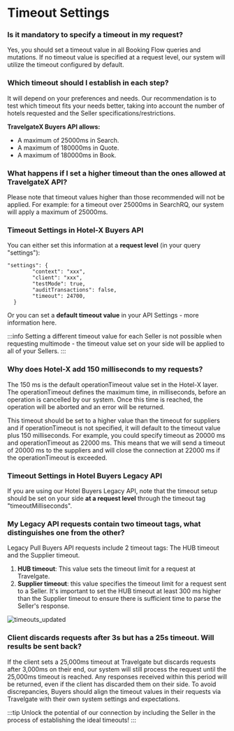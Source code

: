 ﻿---
sidebar_position: 9
---

# Timeout Settings

### Is it mandatory to specify a timeout in my request?
Yes, you should set a timeout value in all Booking Flow queries and mutations. If no timeout value is specified at a request level, our system will utilize the timeout configured by default.

### Which timeout should I establish in each step?
It will depend on your preferences and needs. Our recommendation is to test which timeout fits your needs better, taking into account the number of hotels requested and the Seller specifications/restrictions.

**TravelgateX Buyers API allows:**

* A maximum of 25000ms in Search.
* A maximum of 180000ms in Quote.
* A maximum of 180000ms in Book.

### What happens if I set a higher timeout than the ones allowed at TravelgateX API?
Please note that timeout values higher than those recommended will not be applied.
For example: for a timeout over 25000ms in SearchRQ, our system will apply a maximum of 25000ms.

### Timeout Settings in Hotel-X Buyers API
You can either set this information at a **request level** (in your query "settings"):
```
"settings": {
        "context": "xxx",
        "client": "xxx",
        "testMode": true,
        "auditTransactions": false,
        "timeout": 24700,
  }
```
Or you can set a **default timeout value** in your API Settings - more information here.

:::info 
Setting a different timeout value for each Seller is not possible when requesting multimode - the timeout value set on your side will be applied to all of your Sellers.
:::

### Why does Hotel-X add 150 milliseconds to my requests?
The 150 ms is the default operationTimeout value set in the Hotel-X layer. The operationTimeout defines the maximum time, in milliseconds, before an operation is cancelled by our system. Once this time is reached, the operation will be aborted and an error will be returned.

This timeout should be set to a higher value than the timeout for suppliers and if operationTimeout is not specified, it will default to the timeout value plus 150 milliseconds. For example, you could specify timeout as 20000 ms and operationTimeout as 22000 ms. This means that we will send a timeout of 20000 ms to the suppliers and will close the connection at 22000 ms if the operationTimeout is exceeded.

### Timeout Settings in Hotel Buyers Legacy API
If you are using our Hotel Buyers Legacy API, note that the timeout setup should be set on your side **at a request level** through the timeout tag "timeoutMilliseconds".

### My Legacy API requests contain two timeout tags, what distinguishes one from the other?

Legacy Pull Buyers API requests include 2 timeout tags: The HUB timeout and the Supplier timeout.

  1. **HUB timeout**: This value sets the timeout limit for a request at Travelgate.
  2. **Supplier timeout**: this value specifies the timeout limit for a request sent to a Seller. It's important to set the HUB timeout at least 300 ms higher than the Supplier timeout to ensure there is sufficient time to parse the Seller's response.
   
   ![timeouts_updated](https://storage.travelgate.com/kbase/timeouts_updated.jpg)


### Client discards requests after 3s but has a 25s timeout. Will results be sent back?
If the client sets a 25,000ms timeout at Travelgate but discards requests after 3,000ms on their end, our system will still process the request until the 25,000ms timeout is reached. Any responses received within this period will be returned, even if the client has discarded them on their side. To avoid discrepancies, Buyers should align the timeout values in their requests via Travelgate with their own system settings and expectations.

:::tip
Unlock the potential of our connection by including the Seller in the process of establishing the ideal timeouts!
:::